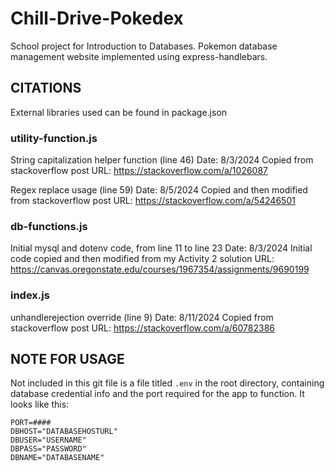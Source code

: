 # Chill-Drive-Pokedex
School project for Introduction to Databases. Pokemon database management website implemented using express-handlebars.


## CITATIONS
External libraries used can be found in package.json

### utility-function.js
String capitalization helper function (line 46)
Date: 8/3/2024
Copied from stackoverflow post
URL: https://stackoverflow.com/a/1026087

Regex replace usage (line 59)
Date: 8/5/2024
Copied and then modified from stackoverflow post
URL: https://stackoverflow.com/a/54246501

### db-functions.js
Initial mysql and dotenv code, from line 11 to line 23
Date: 8/3/2024
Initial code copied and then modified from my Activity 2 solution
URL: https://canvas.oregonstate.edu/courses/1967354/assignments/9690199

### index.js
unhandlerejection override (line 9)
Date: 8/11/2024
Copied from stackoverflow post
URL: https://stackoverflow.com/a/60782386


## NOTE FOR USAGE
Not included in this git file is a file titled `.env` in the root directory, containing database credential info and the port required for the app to function.
It looks like this:

```
PORT=####
DBHOST="DATABASEHOSTURL"
DBUSER="USERNAME"
DBPASS="PASSWORD"
DBNAME="DATABASENAME"
```
